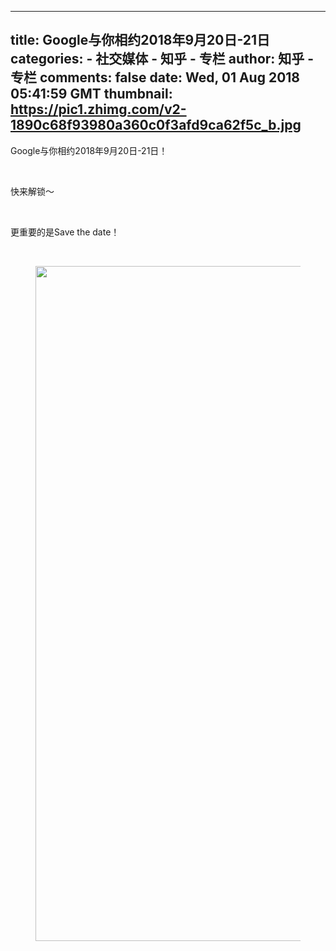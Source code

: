 
---
title: Google与你相约2018年9月20日-21日
categories: 
    - 社交媒体
    - 知乎 - 专栏
author: 知乎 - 专栏
comments: false
date: Wed, 01 Aug 2018 05:41:59 GMT
thumbnail: https://pic1.zhimg.com/v2-1890c68f93980a360c0f3afd9ca62f5c_b.jpg
---

<div>   
<p>Google与你相约2018年9月20日-21日！</p><p class="ztext-empty-paragraph"><br></p><p>快来解锁～</p><p class="ztext-empty-paragraph"><br></p><p>更重要的是Save the date！</p><p class="ztext-empty-paragraph"><br></p><figure data-size="normal"><img src="https://pic1.zhimg.com/v2-1890c68f93980a360c0f3afd9ca62f5c_b.jpg" data-caption data-size="normal" data-rawwidth="1080" data-rawheight="1728" class="origin_image zh-lightbox-thumb" width="1080" data-original="https://pic1.zhimg.com/v2-1890c68f93980a360c0f3afd9ca62f5c_r.jpg" referrerpolicy="no-referrer"></figure><p></p>  
</div>
            